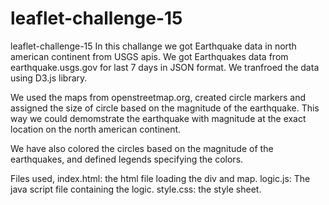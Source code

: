# leaflet-challenge-15
 leaflet-challenge-15
In this challange we got Earthquake data in north american continent from USGS apis. 
We got Earthquakes data from earthquake.usgs.gov for last 7 days in JSON format.
We tranfroed the data using D3.js library. 

We used the maps from openstreetmap.org, created circle markers and assigned the size of circle based on the magnitude of the earthquake. This way we could demomstrate the earthquake with magnitude at the exact location on the north american continent.

We have also colored the circles based on the magnitude of the earthquakes, and defined legends specifying the colors.

Files used, 
index.html: the html file loading the div and map.
logic.js: The java script file containing the logic. 
style.css: the style sheet. 


